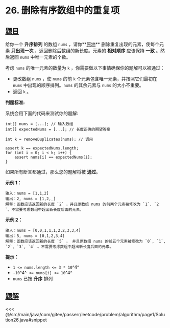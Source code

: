 # 26. 删除有序数组中的重复项

## [题目](https://leetcode.cn/problems/remove-duplicates-from-sorted-array/)
给你一个 **升序排列** 的数组 `nums` ，请你**[原地](http://baike.baidu.com/item/%E5%8E%9F%E5%9C%B0%E7%AE%97%E6%B3%95)** 删除重复出现的元素，使每个元素 **只出现一次** ，返回删除后数组的新长度。元素的 **相对顺序** 应该保持 **一致** 。然后返回 `nums` 中唯一元素的个数。

考虑 `nums` 的唯一元素的数量为 `k` ，你需要做以下事情确保你的题解可以被通过：

* 更改数组 `nums` ，使 `nums` 的前 `k` 个元素包含唯一元素，并按照它们最初在 `nums` 中出现的顺序排列。`nums` 的其余元素与 `nums` 的大小不重要。
* 返回 `k` 。

**判题标准:**

系统会用下面的代码来测试你的题解:

```
int[] nums = [...]; // 输入数组
int[] expectedNums = [...]; // 长度正确的期望答案

int k = removeDuplicates(nums); // 调用

assert k == expectedNums.length;
for (int i = 0; i < k; i++) {
    assert nums[i] == expectedNums[i];
}
```

如果所有断言都通过，那么您的题解将被 **通过**。

**示例 1：**

    输入：nums = [1,1,2]
    输出：2, nums = [1,2,_]
    解释：函数应该返回新的长度 `2` ，并且原数组 nums 的前两个元素被修改为 `1`, `2 `。不需要考虑数组中超出新长度后面的元素。

**示例 2：**

```
输入：nums = [0,0,1,1,1,2,2,3,3,4]
输出：5, nums = [0,1,2,3,4]
解释：函数应该返回新的长度 `5` ， 并且原数组 nums 的前五个元素被修改为 `0`, `1`, `2`, `3`, `4` 。不需要考虑数组中超出新长度后面的元素。
```

**提示：**

* `1 <= nums.length <= 3 * 10`^4^
* `-10`^4^` <= nums[i] <= 10`^4^
* `nums` 已按 **升序** 排列


## [题解](https://github.com/PasseRR/JavaLeetCode/blob/master/src/main/java/com/gitee/passerr/leetcode/problem/algorithm/page1/Solution26.java)

<<< @/src/main/java/com/gitee/passerr/leetcode/problem/algorithm/page1/Solution26.java#snippet
